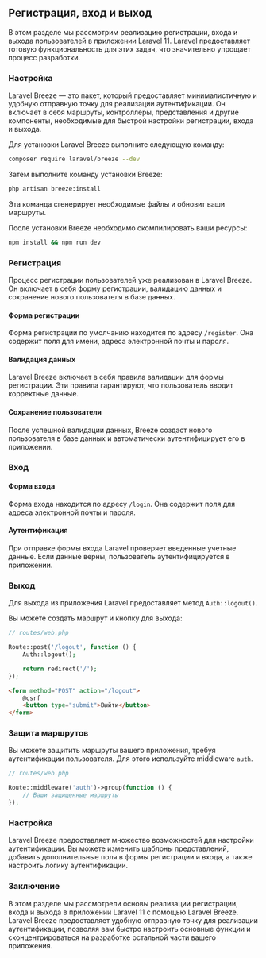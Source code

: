 ## Регистрация, вход и выход

В этом разделе мы рассмотрим реализацию регистрации, входа и выхода пользователей в приложении Laravel 11. Laravel предоставляет готовую функциональность для этих задач, что значительно упрощает процесс разработки.

### Настройка

Laravel Breeze — это пакет, который предоставляет минималистичную и удобную отправную точку для реализации аутентификации. Он включает в себя маршруты, контроллеры, представления и другие компоненты, необходимые для быстрой настройки регистрации, входа и выхода.

Для установки Laravel Breeze выполните следующую команду:

```bash
composer require laravel/breeze --dev
```

Затем выполните команду установки Breeze:

```bash
php artisan breeze:install
```

Эта команда сгенерирует необходимые файлы и обновит ваши маршруты. 

После установки Breeze необходимо скомпилировать ваши ресурсы:

```bash
npm install && npm run dev
```

### Регистрация

Процесс регистрации пользователей уже реализован в Laravel Breeze. Он включает в себя форму регистрации, валидацию данных и сохранение нового пользователя в базе данных.

#### Форма регистрации

Форма регистрации по умолчанию находится по адресу `/register`.  Она содержит поля для имени, адреса электронной почты и пароля.

#### Валидация данных

Laravel Breeze включает в себя правила валидации для формы регистрации.  Эти правила гарантируют, что пользователь вводит корректные данные.

#### Сохранение пользователя

После успешной валидации данных, Breeze создаст нового пользователя в базе данных и автоматически аутентифицирует его в приложении.

### Вход

#### Форма входа

Форма входа находится по адресу `/login`. Она содержит поля для адреса электронной почты и пароля.

#### Аутентификация

При отправке формы входа Laravel проверяет введенные учетные данные. Если данные верны, пользователь аутентифицируется в приложении.

### Выход

Для выхода из приложения Laravel предоставляет метод `Auth::logout()`. 

Вы можете создать маршрут и кнопку для выхода:

```php
// routes/web.php

Route::post('/logout', function () {
    Auth::logout();

    return redirect('/');
});
```

```html
<form method="POST" action="/logout">
    @csrf
    <button type="submit">Выйти</button>
</form>
```

### Защита маршрутов

Вы можете защитить маршруты вашего приложения, требуя аутентификации пользователя. Для этого используйте middleware `auth`.

```php
// routes/web.php

Route::middleware('auth')->group(function () {
    // Ваши защищенные маршруты
});
```

### Настройка

Laravel Breeze предоставляет множество возможностей для настройки аутентификации. Вы можете изменить шаблоны представлений, добавить дополнительные поля в формы регистрации и входа, а также настроить логику аутентификации.

### Заключение

В этом разделе мы рассмотрели основы реализации регистрации, входа и выхода в приложении Laravel 11 с помощью Laravel Breeze.  Laravel Breeze предоставляет удобную отправную точку для реализации аутентификации, позволяя вам быстро настроить основные функции и сконцентрироваться на разработке остальной части вашего приложения. 
